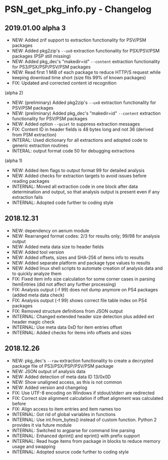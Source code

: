 # PSN_get_pkg_info.py - Changelog

## 2019.01.00 alpha 3
* NEW: Added zrif support to extraction functionality for PSV/PSM packages
* NEW: Added pkg2zip's `--ux0` extraction functionality for PSX/PSV/PSM packages (PSP still missing)
* NEW: Added pkg_dec's "makedir=id" `--content` extraction functionality for PS3/PSX/PSP/PSV/PSM packages
* NEW: Read first 1 MiB of each package to reduce HTTP/S request while keeping download time short (size fits 99% of known packages)
* FIX: Updated and corrected content id recognition

(alpha 2)
* NEW: (preliminary) Added pkg2zip's `--ux0` extraction functionality for PSV/PSM packages
* NEW: (preliminary) Added pkg_dec's "makedir=id" `--content` extraction functionality for PSV/PSM packages
* NEW: Added option `--quiet` to suppress extraction messages
* FIX: Content ID in header fields is 48 bytes long and not 36 (derived from PSM extraction)
* INTERAL: Used dictionary for all extractions and adopted code to generic extraction routines
* INTERAL: output format code 50 for debugging extractions

(alpha 1)
* NEW: Added item flags to output format 99 for detailed analysis
* NEW: Added checks for extraction targets to avoid issues before reading packages
* INTERNAL: Moved all extraction code in one block after data determination and output, so that analysis output is present even if any extraction fails
* INTERNAL: Adopted code further to coding style

## 2018.12.31
* NEW: dependency on aenum module
* NEW: Rearranged format codes: 2/3 for results only; 99/98 for analysis output
* NEW: Added meta data size to header fields
* NEW: Added tool version
* NEW: Added offsets, sizes and SHA-256 of items info to results
* NEW: Added separate platform and package type values to results
* NEW: Added linux shell scripts to automate creation of analysis data and to quickly analyze them
* FIX: Fixed item info size calculation for some corner cases in parsing ItemEntries (did not affect any further processing)
* FIX: Analysis output (-f 99) does not dump anymore on PS4 packages (added meta data check)
* FIX: Analysis output (-f 99) shows correct file table index on PS4 packages
* FIX: Removed structure definitions from JSON output
* INTERNAL: Changed extended header size detection plus added ext header magic check
* INTERNAL: Use meta data 0xD for item entries offset
* INTERNAL: Added checks for items info offsets and sizes

## 2018.12.26
* NEW: pkg_dec's `--raw` extraction functionality to create a decrypted package file of PS3/PSX/PSP/PSV/PSM package
* NEW: JSON output of analysis data
* NEW: Added detection of meta data ID 13/0x0D
* NEW: Show unaligned access, as this is not common
* NEW: Added version and changelog
* FIX: Use UTF-8 encoding on Windows if stdout/stderr are redirected
* FIX: Correct size alignment calculation if offset alignment was calculated before
* FIX: Align access to item entries and item names too
* INTERNAL: Got rid of global variables in functions
* INTERNAL: Use int.from_bytes() instead of custom function. Python 2 provides it via future module
* INTERNAL: Switched to argparse for command line parsing
* INTERNAL: Enhanced dprint() and eprint() with prefix support
* INTERNAL: Read huge items from package in blocks to reduce memory usage and swapping
* INTERNAL: Adopted source code further to coding style
